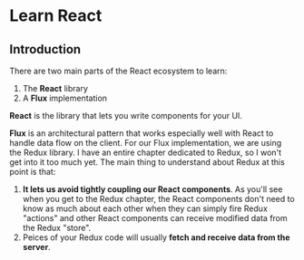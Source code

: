 # Learn React

## Introduction
There are two main parts of the React ecosystem to learn:
1. The **React** library
2. A **Flux** implementation

**React** is the library that lets you write components for your UI.  

**Flux** is an architectural pattern that works especially well with React to handle data flow on the client.  For our Flux implementation, we are using the Redux library.  I have an entire chapter dedicated to Redux, so I won't get into it too much yet.  The main thing to understand about Redux at this point is that:
1. **It lets us avoid tightly coupling our React components**.  As you'll see when you get to the Redux chapter, the React components don't need to know as much about each other when they can simply fire Redux "actions" and other React components can receive modified data from the Redux "store".  
2. Peices of your Redux code will usually **fetch and receive data from the server**. 

